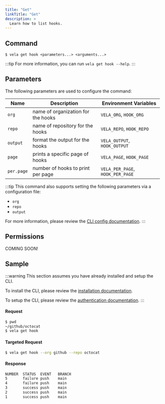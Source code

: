 ```yaml
---
title: "Get"
linkTitle: "Get"
description: >
  Learn how to list hooks.
---
```


## Command

```
$ vela get hook <parameters...> <arguments...>
```

:::tip
For more information, you can run `vela get hook --help`.
:::

## Parameters

The following parameters are used to configure the command:

| Name       | Description                        | Environment Variables            |
| ---------- | ---------------------------------- | -------------------------------- |
| `org`      | name of organization for the hooks | `VELA_ORG`, `HOOK_ORG`           |
| `repo`     | name of repository for the hooks   | `VELA_REPO`, `HOOK_REPO`         |
| `output`   | format the output for the hooks    | `VELA_OUTPUT`, `HOOK_OUTPUT`     |
| `page`     | prints a specific page of hooks    | `VELA_PAGE`, `HOOK_PAGE`         |
| `per.page` | number of hooks to print per page  | `VELA_PER_PAGE`, `HOOK_PER_PAGE` |

:::tip
This command also supports setting the following parameters via a configuration file:

- `org`
- `repo`
- `output`

For more information, please review the [CLI config documentation](/docs/reference/cli/config/).
:::

## Permissions

COMING SOON!

## Sample

:::warning
This section assumes you have already installed and setup the CLI.

To install the CLI, please review the [installation documentation](/docs/reference/cli/install.md).

To setup the CLI, please review the [authentication documentation](/docs/reference/cli/authentication/).
:::

#### Request

```sh
$ pwd
~/github/octocat
$ vela get hook
```

#### Targeted Request

```sh
$ vela get hook --org github --repo octocat
```

#### Response

```sh
NUMBER  STATUS  EVENT   BRANCH
5       failure push    main
4       failure push    main
3       success push    main
2       success push    main
1       success push    main
```
